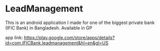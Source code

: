# LeadManagement
This is an android application I made for one of the biggest private bank (IFIC Bank) in Bangladesh. Available in GP

app link: https://play.google.com/store/apps/details?id=com.IFICBank.leadmanagement&hl=en&gl=US
